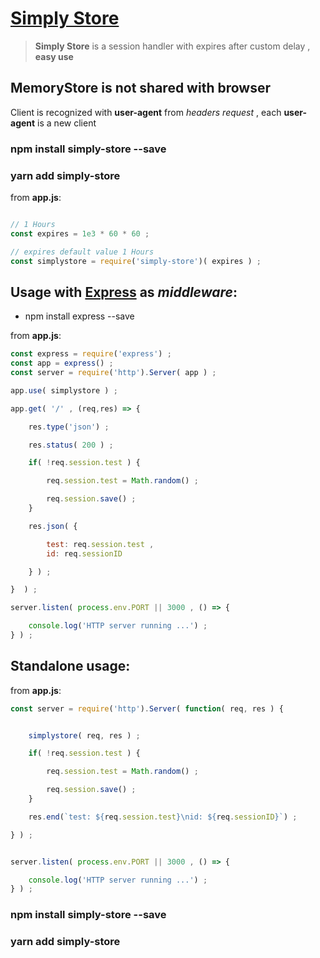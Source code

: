 # [Simply Store](https://www.npmjs.com/package/simply-store)

> **Simply Store** is a session handler with expires after custom delay , **easy use**

## MemoryStore is **not** shared with browser

Client is recognized with **user-agent** from *headers request* ,
each **user-agent** is a new client

### npm install simply-store --save
### yarn add simply-store

from **app.js**:
```javascript

// 1 Hours
const expires = 1e3 * 60 * 60 ;

// expires default value 1 Hours
const simplystore = require('simply-store')( expires ) ;
```

## Usage with **[Express](https://www.npmjs.com/package/express)** as *middleware*:

- npm install express --save

from **app.js**:
```javascript
const express = require('express') ;
const app = express() ;
const server = require('http').Server( app ) ;

app.use( simplystore ) ;

app.get( '/' , (req,res) => {

    res.type('json') ;

    res.status( 200 ) ;

    if( !req.session.test ) {

        req.session.test = Math.random() ;

        req.session.save() ;
    }

    res.json( {

        test: req.session.test ,
        id: req.sessionID

    } ) ;

}  ) ;

server.listen( process.env.PORT || 3000 , () => {

    console.log('HTTP server running ...') ;
} ) ;
```

## Standalone usage:

from **app.js**:
```javascript
const server = require('http').Server( function( req, res ) {


    simplystore( req, res ) ;

    if( !req.session.test ) {

        req.session.test = Math.random() ;

        req.session.save() ;
    }

    res.end(`test: ${req.session.test}\nid: ${req.sessionID}`) ;

} ) ;


server.listen( process.env.PORT || 3000 , () => {

    console.log('HTTP server running ...') ;
} ) ;
```


### npm install simply-store --save
### yarn add simply-store

